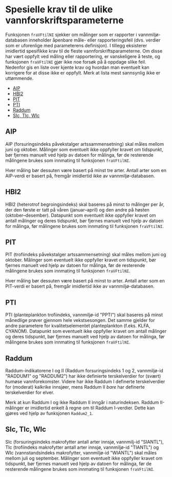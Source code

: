# Spesielle krav til de ulike vannforskriftsparameterne

Funksjonen `fraVFtilNI` sjekker om målinger som er rapporter i vannmiljø-databasen inneholder åpenbare måle- eller rapporteringsfeil (dvs. verdier som er uforenlige med parameterens definisjon). 
I tillegg eksisterer imidlertid spesifikke krav til de fleste vannforskriftsparameterne. 
Om disse har vært oppfylt ved måling eller rapportering, er vanskeligere å teste, og funksjonen `fraVFtilNI` gjør ikke noe forsøk på å oppdage slike feil.
Nedenfor gis en liste over kjente krav og hvordan man eventuelt kan korrigere for at disse ikke er oppfylt.
Merk at lista mest sannsynlig ikke er uttømmende.

-   <a href="#aip" id="toc-aip">AIP</a>
-   <a href="#hbi2" id="toc-hbi2">HBI2</a>
-   <a href="#pit" id="toc-pit">PIT</a>
-   <a href="#pti" id="toc-pti">PTI</a>
-   <a href="#raddum" id="toc-raddum">Raddum</a>
-   <a href="#sic-tic-wic" id="toc-sic-tic-wic">SIc, TIc, WIc</a>


## AIP

AIP (forsuringsindeks påvekstalger artssammensetning) skal måles mellom juni og oktober.
Målinger som eventuelt ikke oppfyller kravet om tidspunkt, bør fjernes manuelt ved hjelp av datoen for målinga, før de resterende målingene brukes som innmating til funksjonen `fraVFtilNI`.

Hver måling bør dessuten være basert på minst tre arter.
Antall arter som en AIP-verdi er basert på, fremgår imidlertid ikke av vannmiljø-databasen.


## HBI2

HBI2 (heterotrof begroingsindeks) skal baseres på minst to målinger per år, der den første er tatt på våren (januar–april) og den andre på høsten (oktober–desember). 
Datapunkt som eventuelt ikke oppfyller kravet om antall målinger og deres tidspunkt, bør fjernes manuelt ved hjelp av datoen for målinga, før målingene brukes som innmating til funksjonen `fraVFtilNI`.


## PIT

PIT (trofiindeks påvekstalger artssammensetning) skal måles mellom juni og oktober.
Målinger som eventuelt ikke oppfyller kravet om tidspunkt, bør fjernes manuelt ved hjelp av datoen for målinga, før de resterende målingene brukes som innmating til funksjonen `fraVFtilNI`.

Hver måling bør dessuten være basert på minst to arter.
Antall arter som en PIT-verdi er basert på, fremgår imidlertid ikke av vannmiljø-databasen.


## PTI

PTI (planteplankton trofiindeks, vannmiljø-id "PPTI") skal baseres på minst månedlige prøver gjennom hele vekstsesongen. 
Det samme gjelder for andre parametere for kvalitetselementet planteplankton (f.eks. KLFA, CYANOM).
Datapunkt som eventuelt ikke oppfyller kravet om antall målinger og deres tidspunkt, bør fjernes manuelt ved hjelp av datoen for målinga, før målingene brukes som innmating til funksjonen `fraVFtilNI`.


## Raddum

Raddum-indikatorene I og II (Raddum forsuringsindeks 1 og 2, vannmiljø-id "RADDUM1" og "RADDUM2") har ikke definierte terskelverdier for (svært) humøse vannforekomster. 
Videre har ikke Raddum I definerte terskelverdier for (moderat) kalkrike innsjøer, mens Raddum II _bare_ har definerte terskelverdier for elver.

Merk at kun Raddum I og ikke Raddum II inngår i naturindeksen.
Raddum II-målinger er imidlertid enkelt å regne om til Raddum I-verdier.
Dette kan gjøres ved hjelp av funksjonen `Raddum2_1`.


## SIc, TIc, WIc

SIc (forsuringsindeks makrofytter antall arter innsjø, vannmilj-id "SIANTL"), TIc (trofiindeks makrofytter antall arter innsjø, vannmiljø-id "TIANTL") og WIc (vannstandsindeks makrofytter, vannmiljø-id "WIANTL") skal måles mellom juli og september.
Målinger som eventuelt ikke oppfyller kravet om tidspunkt, bør fjernes manuelt ved hjelp av datoen for målinga, før de resterende målingene brukes som innmating til funksjonen `fraVFtilNI`.


